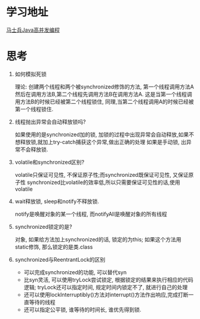 # 学习地址
[马士兵Java高并发编程](https://www.bilibili.com/video/av33688545)

# 思考
1. 如何模拟死锁

    理论: 创建两个线程和两个被synchronized修饰的方法, 第一个线程调用方法A然后在调用方法B,第二个线程先调用方法B在调用方法A.
这是当第一个线程调用方法B的时候已经被第二个线程锁住, 同理,当第二个线程调用A的时候已经被第一个线程锁住.
2. 线程抛出异常会自动释放锁吗?

    如果使用的是synchronized加的锁, 加锁的过程中出现异常会自动释放,如果不想释放锁,就加上try-catch捕获这个异常,做出正确的处理
    如果是手动锁, 出异常不会释放锁.

3. volatile和synchronized区别?
   
   volatile只保证可见性, 不保证原子性;而synchronized既保证可见性, 又保证原子性
   synchronized比volatile的效率低,所以只需要保证可见性的话,使用volatile
   
 4. wait释放锁, sleep和notify不释放锁.
 
    notify是唤醒对象的某一个线程, 而notifyAll是唤醒对象的所有线程
    
 5. synchronized锁定的是?
 
    对象, 如果给方法加上synchronized的话, 锁定的为this; 如果这个方法用static修饰, 那么锁定的是类.class
    
 6. synchronized与ReentrantLock的区别 
  
    - 可以完成synchronized的功能, 可以替代syn
    - 比syn灵活, 可以使用tryLock尝试锁定, 根据锁定的结果来执行相应的代码逻辑; tryLock还可以指定时间, 规定时间内锁定不了, 就进行自己的处理
    - 还可以使用lockInterruptibly()方法对interrupt()方法作出响应,完成打断一直等待的线程
    - 还可以指定公平锁, 谁等待的时间长, 谁优先得到锁.
   
   
   

